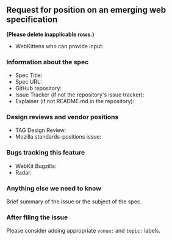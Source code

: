 ## Request for position on an emerging web specification

**(Please delete inapplicable rows.)**

* WebKittens who can provide input: 

### Information about the spec

* Spec Title: 
* Spec URL: 
* GitHub repository: 
* Issue Tracker (if not the repository's issue tracker): 
* Explainer (if not README.md in the repository): 

### Design reviews and vendor positions

* TAG Design Review: 
* Mozilla standards-positions issue: 

### Bugs tracking this feature

* WebKit Bugzilla: 
* Radar: 

### Anything else we need to know

Brief summary of the issue or the subject of the spec.

### After filing the issue

Please consider adding appropriate `venue:` and `topic:` labels.
